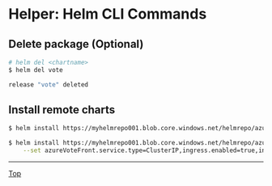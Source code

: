 # Helper: Helm CLI Commands

## Delete package (Optional)

```sh
# helm del <chartname>
$ helm del vote

release "vote" deleted
```

## Install remote charts

```sh
$ helm install https://myhelmrepo001.blob.core.windows.net/helmrepo/azure-voting-app-0.1.0.tgz -n vote-dev

$ helm install https://myhelmrepo001.blob.core.windows.net/helmrepo/azure-voting-app-0.1.0.tgz -n vote-dev \
    --set azureVoteFront.service.type=ClusterIP,ingress.enabled=true,ingress.host=vote.486f848139314d26aeef.japaneast.aksapp.io,azureVoteFront.deployment.image=yoichika.azurecr.io/azure-voting-app-front,azureVoteFront.deployment.imageTag=latest
```

---
[Top](../README.md)
